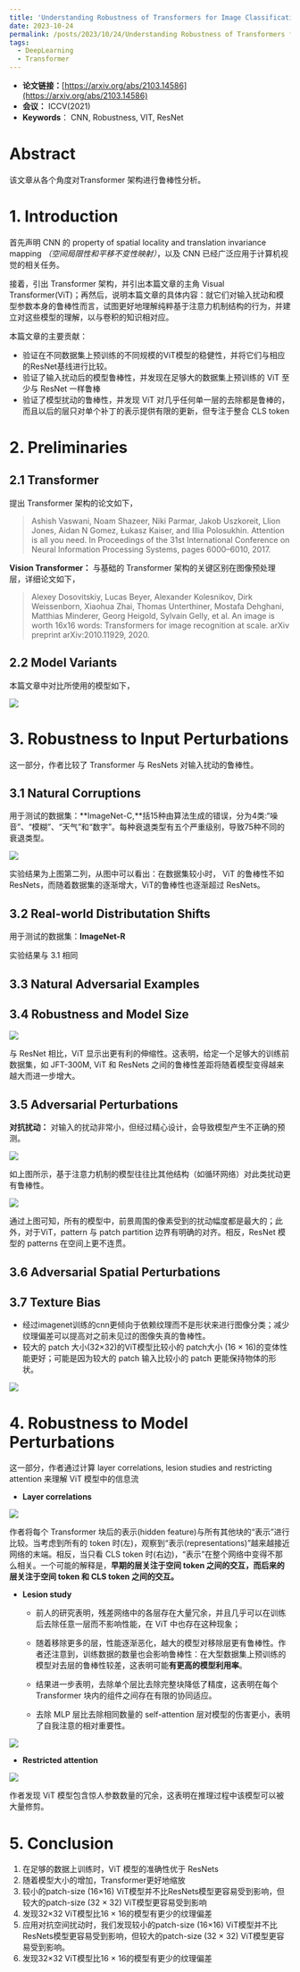 ```yaml
---
title: 'Understanding Robustness of Transformers for Image Classification'
date: 2023-10-24
permalink: /posts/2023/10/24/Understanding Robustness of Transformers for Image Classification/
tags:
  - DeepLearning
  - Transformer
---
```


- **论文链接：**[https://arxiv.org/abs/2103.14586](https://arxiv.org/abs/2103.14586)
- **会议：** ICCV(2021)
- **Keywords**： CNN, Robustness, VIT, ResNet


# Abstract

该文章从各个角度对Transformer 架构进行鲁棒性分析。

# 1. Introduction

首先声明 CNN 的 property of spatial locality and translation invariance mapping *（空间局限性和平移不变性映射）*，以及 CNN 已经广泛应用于计算机视觉的相关任务。

接着，引出 Transformer 架构，并引出本篇文章的主角 Visual Transformer(ViT)；再然后，说明本篇文章的具体内容：就它们对输入扰动和模型参数本身的鲁棒性而言，试图更好地理解纯粹基于注意力机制结构的行为，并建立对这些模型的理解，以与卷积的知识相对应。

本篇文章的主要贡献：

* 验证在不同数据集上预训练的不同规模的ViT模型的稳健性，并将它们与相应的ResNet基线进行比较。
* 验证了输入扰动后的模型鲁棒性，并发现在足够大的数据集上预训练的 ViT 至少与 ResNet 一样鲁棒
* 验证了模型扰动的鲁棒性，并发现 ViT 对几乎任何单一层的去除都是鲁棒的，而且以后的层只对单个补丁的表示提供有限的更新，但专注于整合 CLS token


# 2. Preliminaries

## 2.1 Transformer

提出 Transformer 架构的论文如下，

> Ashish Vaswani, Noam Shazeer, Niki Parmar, Jakob Uszkoreit, Llion Jones, Aidan N Gomez, Łukasz Kaiser, and Illia Polosukhin. Attention is all you need. In Proceedings of the 31st International Conference on Neural Information Processing Systems, pages 6000–6010, 2017.

**Vision Transformer：** 与基础的 Transformer 架构的关键区别在图像预处理层，详细论文如下，

> Alexey Dosovitskiy, Lucas Beyer, Alexander Kolesnikov, Dirk Weissenborn, Xiaohua Zhai, Thomas Unterthiner, Mostafa Dehghani, Matthias Minderer, Georg Heigold, Sylvain Gelly, et al. An image is worth 16x16 words: Transformers for image recognition at scale. arXiv preprint arXiv:2010.11929, 2020.

## 2.2 Model Variants

本篇文章中对比所使用的模型如下，

<img src="../images/blog/Understanding Robustness of Transformers for Image Classification/screenshot-20231024-210204.png">

# 3. Robustness to Input Perturbations

这一部分，作者比较了 Transformer 与 ResNets 对输入扰动的鲁棒性。

## 3.1 Natural Corruptions

用于测试的数据集：**ImageNet-C,**括15种由算法生成的错误，分为4类:“噪音”、“模糊”、“天气”和“数字”。每种衰退类型有五个严重级别，导致75种不同的衰退类型。

<img src="/images/blog/Understanding Robustness of Transformers for Image Classification/screenshot-20231024-211937.png">

实验结果为上图第二列，从图中可以看出：在数据集较小时， ViT 的鲁棒性不如 ResNets，而随着数据集的逐渐增大，ViT的鲁棒性也逐渐超过 ResNets。


## 3.2 Real-world Distributation Shifts

用于测试的数据集：**ImageNet-R**

实验结果与 3.1 相同


## 3.3 Natural Adversarial Examples

## 3.4 Robustness and Model Size

<img src="/images/blog/Understanding Robustness of Transformers for Image Classification/screenshot-20231024-213640.png">

与 ResNet 相比，ViT 显示出更有利的伸缩性。这表明，给定一个足够大的训练前数据集，如 JFT-300M, ViT 和 ResNets 之间的鲁棒性差距将随着模型变得越来越大而进一步增大。

## 3.5 Adversarial Perturbations

**对抗扰动：** 对输入的扰动非常小，但经过精心设计，会导致模型产生不正确的预测。

<img src="/images/blog/Understanding Robustness of Transformers for Image Classification/screenshot-20231024-214629.png">

如上图所示，基于注意力机制的模型往往比其他结构（如循环网络）对此类扰动更有鲁棒性。


<img src="/images/blog/Understanding Robustness of Transformers for Image Classification/screenshot-20231024-215729.png">

通过上图可知，所有的模型中，前景周围的像素受到的扰动幅度都是最大的；此外，对于ViT，pattern 与 patch partition 边界有明确的对齐。相反，ResNet 模型的 patterns 在空间上更不连贯。


## 3.6 Adversarial Spatial Perturbations

## 3.7 Texture Bias

* 经过imagenet训练的cnn更倾向于依赖纹理而不是形状来进行图像分类；减少纹理偏差可以提高对之前未见过的图像失真的鲁棒性。
* 较大的 patch 大小(32×32)的ViT模型比较小的 patch大小 (16 × 16)的变体性能更好；可能是因为较大的 patch 输入比较小的 patch 更能保持物体的形状。

<img src="/images/blog/Understanding%20Robustness%20of%20Transformers%20for%20Image%20Classification/screenshot-20231024-220804.png">


# 4. Robustness to Model Perturbations

这一部分，作者通过计算 layer correlations, lesion studies and restricting attention 来理解 ViT 模型中的信息流

* **Layer correlations**

<img src="/images/blog/Understanding%20Robustness%20of%20Transformers%20for%20Image%20Classification/screenshot-20231024-221340.png">

  作者将每个 Transformer 块后的表示(hidden feature)与所有其他块的“表示”进行比较。当考虑到所有的 token 时(左)，观察到“表示(representations)”越来越接近网络的末端。相反，当只看 CLS token 时(右边)，“表示”在整个网络中变得不那么相关。一个可能的解释是，**早期的层关注于空间 token 之间的交互，而后来的层关注于空间 token 和 CLS token 之间的交互。**


* **Lesion study**

   * 前人的研究表明，残差网络中的各层存在大量冗余，并且几乎可以在训练后去除任意一层而不影响性能，在 ViT 中也存在这种现象；

   * 随着移除更多的层，性能逐渐恶化，越大的模型对移除层更有鲁棒性。作者还注意到，训练数据的数量也会影响鲁棒性：在大型数据集上预训练的模型对去层的鲁棒性较差，这表明可能**有更高的模型利用率**。

   * 结果进一步表明，去除单个层比去除完整块降低了精度，这表明在每个 Transformer 块内的组件之间存在有限的协同适应。

   * 去除 MLP 层比去除相同数量的 self-attention 层对模型的伤害更小，表明了自我注意的相对重要性。


<img src="/images/blog/Understanding%20Robustness%20of%20Transformers%20for%20Image%20Classification/screenshot-20231024-221913.png">


* **Restricted attention**

<img src="/images/blog/Understanding%20Robustness%20of%20Transformers%20for%20Image%20Classification/screenshot-20231024-222410.png">

  作者发现 ViT 模型包含惊人参数数量的冗余，这表明在推理过程中该模型可以被大量修剪。

# 5. Conclusion

1. 在足够的数据上训练时，ViT 模型的准确性优于 ResNets
2. 随着模型大小的增加，Transformer更好地缩放
3. 较小的patch-size (16×16) ViT模型并不比ResNets模型更容易受到影响，但较大的patch-size (32 × 32) ViT模型更容易受到影响
4. 发现32×32 ViT模型比16 × 16的模型有更少的纹理偏差
5. 应用对抗空间扰动时，我们发现较小的patch-size (16×16) ViT模型并不比ResNets模型更容易受到影响，但较大的patch-size (32 × 32) ViT模型更容易受到影响。
6. 发现32×32 ViT模型比16 × 16的模型有更少的纹理偏差